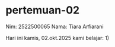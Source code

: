 # pertemuan-02
Nim: 2522500065
Nama: Tiara Arfiarani

Hari ini kamis, 02.okt.2025 kami belajar:
1) 
